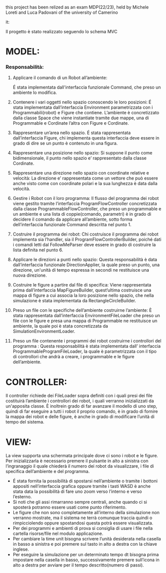 this project has been relized as an exam MDP(22/23), held by Michele Loreti and Luca Padovani of the university of Camerino






it:

Il progetto è stato realizzato seguendo lo schema MVC

# MODEL:

### Responsabilità:

1) Applicare il comando di un Robot all’ambiente:

   É stata implementata dall'interfaccia funzionale Command, che preso un ambiente lo modifica.

  
2) Contenere i vari oggetti nello spazio conoscendo le loro posizioni:
É stata implementata dall’interfaccia Environment parametrizzata con i Programmabili(robot) e Figure che contiene. L’ambiente è concretizzato dalla classe Space che viene instantiate tramite due mappe, una di Programmable e Cordinate l’altra con Figure e Cordinate.


3) Rappresentare un’area nello spazio.
É stata rappresentata dall’interfaccia Figure, chi implementa questa interfaccia deve essere in grado di dire se un punto è contenuto in una figura.


4) Rappresentare una posizione nello spazio:
Si suppone il punto come bidimensionale, il punto nello spazio e’ rappresentato dalla classe
Cordinate.


5) Rappresentare una direzione nello spazio con coordinate relative e velocità:
La direzione e’ rappresentata come un vettore che può essere anche visto come con coordinate polari e la sua lunghezza è data dalla velocità.


6) Gestire i Robot con il loro programma:
Il flusso del programma dei robot viene gestito tramite l’interfaccia ProgramFlowController concretizzata dalla classe ProgrammableFlowController, che preso un programmable e un ambiente e una lista di coppie(comando, parametri) è in grado di decidere il comando da applicare all’ambiente, sotto forma dell’interfaccia funzionale Command descritta nel punto 1.

   
7) Costruire il programma dei robot:
Chi costruisce il programma dei robot implementa sia l’handler, sia il ProgramFlowControllerBuilder, poiché dati i comandi letti dal FollowMeParser deve essere in grado di costruire la lista definita nel punto 6.


8) Applicare le direzioni a punti nello spazio:
Questa responsabilità è data dall’interfaccia funzionale DirectionApplier, la quale preso un punto, una direzione, un'unità di tempo espressa in secondi ne restituisce una nuova direzione.


9) Costruire le figure a partire dal file di specifica:
Viene rappresentata prima dall’interfaccia MapFigureBuilder, quest’ultima costruisce una mappa di figure a cui associa la loro posizione nello spazio, che nella simulazione è stata implementata da RectangleCircleBuilder.


10) Preso un file con le specifiche dell’ambiente costruirne l’ambiente:
È stata rappresentata dall’interfaccia EnvironmentFileLoader che preso un file con le figure e presa una mappa di Programmable ne restituisce un ambiente, la quale poi è stata concretizzata da SimulationEnvironmentLoader.


11) Preso un file contenente i programmi dei robot costruirne i controllori del programma :
Questa responsabilità è stata implementata dall’ interfaccia ProgrammableProgramFileLoader, la quale è parametrizzata con il tipo di controllori che andrà a creare, i programmable e le figure dell’ambiente.



# CONTROLLER:
Il controller richiede dei FileLoader sopra definiti con i quali presi dei file costituirà l’ambiente i controllori dei robot, i quali verranno inizializzati da un'apposita classe.
È inoltrein grado di far avanzare il modello di uno step, quindi di far eseguire a tutti i robot il proprio comando, è in grado di fornire la mappa dei robot e delle figure, è anche in grado di modificare l’unità di tempo del sistema.


# VIEW:
La view supporta una schermata principale dove ci sono i robot e le figure. Per inizializzarla è necessario premere il pulsante in alto a sinistra con l’ingranaggio il quale chiederà il numero dei robot da visualizzare, i file di specifica dell’ambiente e del programma.
- É stata fornita la possibilità di spostarsi nell’ambiente o tramite i bottoni appositi nell’interfaccia grafica oppure tramite i tasti WASD è anche stata data la possibilità di fare uno zoom verso l’interno e verso l’esterno.
- Si noti che gli assi rimarranno sempre centrali, anche quando ci si sposterà potranno essere usati come punto riferimento.
- Le figure che non sono completamente all’interno della simulazione non verranno mostrate, ma il sistema ne terrà comunque traccia quindi o rimpicciolendo oppure spostandosi questa potrà essere visualizzata.
- Per dei programmi e ambienti di prova si consiglia di usare i file nella cartella risorse/file nel modulo applicazione.
- Per cambiare la time unit bisogna scrivere l’unità desiderata nella casella in basso a sinistra e poi premere sul tasto in alto a destra con la chiave inglese.
- Per eseguire la simulazione per un determinato tempo dt bisogna prima impostare nella casella in basso, successivamente premere sull’icona in alto a destra per avviare per il tempo descritto(numero di passi).

